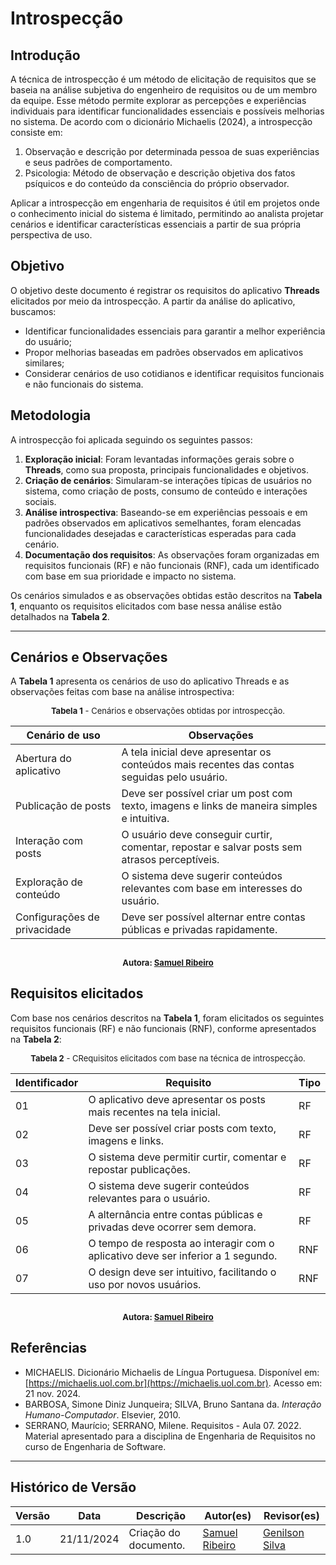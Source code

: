 # Introspecção

## Introdução  
A técnica de introspecção é um método de elicitação de requisitos que se baseia na análise subjetiva do engenheiro de requisitos ou de um membro da equipe. Esse método permite explorar as percepções e experiências individuais para identificar funcionalidades essenciais e possíveis melhorias no sistema. De acordo com o dicionário Michaelis (2024), a introspecção consiste em:  

1. Observação e descrição por determinada pessoa de suas experiências e seus padrões de comportamento.  
2. Psicologia: Método de observação e descrição objetiva dos fatos psíquicos e do conteúdo da consciência do próprio observador.  

Aplicar a introspecção em engenharia de requisitos é útil em projetos onde o conhecimento inicial do sistema é limitado, permitindo ao analista projetar cenários e identificar características essenciais a partir de sua própria perspectiva de uso.  

## Objetivo  
O objetivo deste documento é registrar os requisitos do aplicativo **Threads** elicitados por meio da introspecção. A partir da análise do aplicativo, buscamos:  
- Identificar funcionalidades essenciais para garantir a melhor experiência do usuário;  
- Propor melhorias baseadas em padrões observados em aplicativos similares;  
- Considerar cenários de uso cotidianos e identificar requisitos funcionais e não funcionais do sistema.  

## Metodologia  
A introspecção foi aplicada seguindo os seguintes passos:  

1. **Exploração inicial**: Foram levantadas informações gerais sobre o **Threads**, como sua proposta, principais funcionalidades e objetivos.  
2. **Criação de cenários**: Simularam-se interações típicas de usuários no sistema, como criação de posts, consumo de conteúdo e interações sociais.  
3. **Análise introspectiva**: Baseando-se em experiências pessoais e em padrões observados em aplicativos semelhantes, foram elencadas funcionalidades desejadas e características esperadas para cada cenário.  
4. **Documentação dos requisitos**: As observações foram organizadas em requisitos funcionais (RF) e não funcionais (RNF), cada um identificado com base em sua prioridade e impacto no sistema.  

Os cenários simulados e as observações obtidas estão descritos na **Tabela 1**, enquanto os requisitos elicitados com base nessa análise estão detalhados na **Tabela 2**.  

---

## Cenários e Observações  
A **Tabela 1** apresenta os cenários de uso do aplicativo Threads e as observações feitas com base na análise introspectiva:  

<font size="2"><p style="text-align: center">**Tabela 1** - Cenários e observações obtidas por introspecção. </p></font>

| **Cenário de uso**                | **Observações**                                                                                   |  
|-----------------------------------|---------------------------------------------------------------------------------------------------|  
| Abertura do aplicativo            | A tela inicial deve apresentar os conteúdos mais recentes das contas seguidas pelo usuário.       |  
| Publicação de posts               | Deve ser possível criar um post com texto, imagens e links de maneira simples e intuitiva.        |  
| Interação com posts               | O usuário deve conseguir curtir, comentar, repostar e salvar posts sem atrasos perceptíveis.      |  
| Exploração de conteúdo            | O sistema deve sugerir conteúdos relevantes com base em interesses do usuário.                    |  
| Configurações de privacidade      | Deve ser possível alternar entre contas públicas e privadas rapidamente.                          |  

<font size="2"><p style="text-align: center"> Autora: [Samuel Ribeiro](https://github.com/SamuelRicosta) </p></font>
---

## Requisitos elicitados  
Com base nos cenários descritos na **Tabela 1**, foram elicitados os seguintes requisitos funcionais (RF) e não funcionais (RNF), conforme apresentados na **Tabela 2**:  

<font size="2"><p style="text-align: center">**Tabela 2** - CRequisitos elicitados com base na técnica de introspecção. </p></font>

| **Identificador** | **Requisito**                                                                 | **Tipo** |  
|-------------------|-----------------------------------------------------------------------------|---------|  
| 01             | O aplicativo deve apresentar os posts mais recentes na tela inicial.        | RF      |  
| 02             | Deve ser possível criar posts com texto, imagens e links.                  | RF      |  
| 03             | O sistema deve permitir curtir, comentar e repostar publicações.           | RF      |  
| 04             | O sistema deve sugerir conteúdos relevantes para o usuário.                | RF      |  
| 05             | A alternância entre contas públicas e privadas deve ocorrer sem demora.    | RF      |  
| 06             | O tempo de resposta ao interagir com o aplicativo deve ser inferior a 1 segundo. | RNF    |  
| 07             | O design deve ser intuitivo, facilitando o uso por novos usuários.         | RNF     |  

<font size="2"><p style="text-align: center"> Autora: [Samuel Ribeiro](https://github.com/SamuelRicosta) </p></font>
---

## Referências  
- MICHAELIS. Dicionário Michaelis de Língua Portuguesa. Disponível em: [https://michaelis.uol.com.br](https://michaelis.uol.com.br). Acesso em: 21 nov. 2024.  
- BARBOSA, Simone Diniz Junqueira; SILVA, Bruno Santana da. *Interação Humano-Computador*. Elsevier, 2010.  
- SERRANO, Maurício; SERRANO, Milene. Requisitos - Aula 07. 2022. Material apresentado para a disciplina de Engenharia de Requisitos no curso de Engenharia de Software.  

---

## Histórico de Versão  

| **Versão** | **Data**       | **Descrição**               | **Autor(es)** | **Revisor(es)** |  
|------------|----------------|-----------------------------|---------------|-----------------|  
| 1.0        | 21/11/2024     | Criação do documento.       | [Samuel Ribeiro](https://github.com/SamuelRicosta)   | [Genilson Silva](https://github.com/GenilsonJrs)    |  
